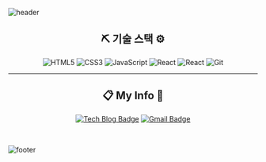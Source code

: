 ![header](https://capsule-render.vercel.app/api?type=slice&color=E34F26&height=150&section=header&text=devmagrfs&fontSize=50&fontColor=8B97FF)

<div align="center">

## ⛏ 기술 스택 ⚙

![HTML5](https://img.shields.io/badge/-HTML5-E34F26?style=for-the-badge&logo=html5&logoColor=white)
![CSS3](https://img.shields.io/badge/-CSS3-1572B6?style=for-the-badge&logo=react&logoColor=white)
![JavaScript](https://img.shields.io/badge/-Javascript-F7DF1E?style=for-the-badge&logo=react&logoColor=black)
![React](https://img.shields.io/badge/-React-61DAFB?style=for-the-badge&logo=react&logoColor=black)
![React](https://img.shields.io/badge/-Redux-764ABC?style=for-the-badge&logo=Redux&logoColor=black)
![Git](https://img.shields.io/badge/-Git-F05032?style=for-the-badge&logo=react&logoColor=white)

---

## :clipboard: My Info :file_folder:

[![Tech Blog Badge](https://img.shields.io/badge/My%20Tech%20Blog-11B48A?style=flat-square&logo=Vimeo&logoColor=white&link=https://velog.io/@devmag)](https://velog.io/@devmag)
[![Gmail Badge](https://img.shields.io/badge/Gmail-d14836?style=flat-square&logo=Gmail&logoColor=white&link=mailto:devmagrfs@gmail.com)](mailto:devmagrfs@gmail.com)

</div>

<br>

![footer](https://capsule-render.vercel.app/api?type=slice&color=E34F26&height=150&section=footer)
